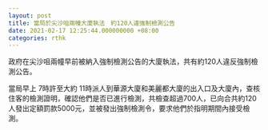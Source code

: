 ```yaml
---
layout: post
title: 當局於尖沙咀兩幢大廈執法　約120人違強制檢測公告
date: 2021-02-17 12:25:44.000000000 +08:00
categories: rthk
---
```


政府在尖沙咀兩幢早前被納入強制檢測公告的大廈執法，共有約120人違反強制檢測公告。

當局早上 7時許至大約 11時派人到華源大廈和美麗都大廈的出入口及大廈內，查核住客的檢測證明，確認他們是否已進行檢測，共檢查超過700人，已向合共約120人發出定額罰款5000元，並被發出強制檢測令，要求他們於指明期間內接受檢測。
